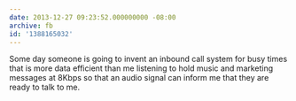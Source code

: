 ```yaml
---
date: 2013-12-27 09:23:52.000000000 -08:00
archive: fb
id: '1388165032'
---
```


Some day someone is going to invent an inbound call system for busy times that is more data efficient than me listening to hold music and marketing messages at 8Kbps so that an audio signal can inform me that they are ready to talk to me.
